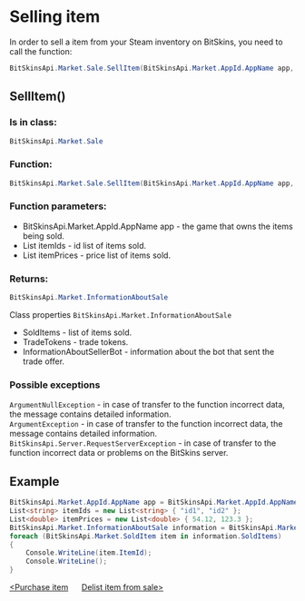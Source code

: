 ﻿# Selling item

In order to sell a item from your Steam inventory on BitSkins, you need to call the function:

```csharp
BitSkinsApi.Market.Sale.SellItem(BitSkinsApi.Market.AppId.AppName app, List<string> itemIds, List<double> itemPrices);
```

## SellItem()

### Is in class:

```csharp
BitSkinsApi.Market.Sale
```

### Function:

```csharp
BitSkinsApi.Market.Sale.SellItem(BitSkinsApi.Market.AppId.AppName app, List<string> itemIds, List<double> itemPrices);
```

### Function parameters:

* BitSkinsApi.Market.AppId.AppName app - the game that owns the items being sold.
* List<string> itemIds - id list of items sold.
* List<double> itemPrices - price list of items sold.

### Returns:

```csharp
BitSkinsApi.Market.InformationAboutSale
```

Class properties ```BitSkinsApi.Market.InformationAboutSale```
* SoldItems - list of items sold.
* TradeTokens - trade tokens.
* InformationAboutSellerBot - information about the bot that sent the trade offer.

### Possible exceptions
```ArgumentNullException``` - in case of transfer to the function incorrect data, the message contains detailed information.
\
```ArgumentException``` - in case of transfer to the function incorrect data, the message contains detailed information.
\
```BitSkinsApi.Server.RequestServerException``` - in case of transfer to the function incorrect data or problems on the BitSkins server.

## Example

```csharp
BitSkinsApi.Market.AppId.AppName app = BitSkinsApi.Market.AppId.AppName.CounterStrikGlobalOffensive;
List<string> itemIds = new List<string> { "id1", "id2" };
List<double> itemPrices = new List<double> { 54.12, 123.3 };
BitSkinsApi.Market.InformationAboutSale information = BitSkinsApi.Market.Sale.SellItem(app, itemIds, itemPrices);
foreach (BitSkinsApi.Market.SoldItem item in information.SoldItems)
{
    Console.WriteLine(item.ItemId);
    Console.WriteLine();
}
```

[<Purchase item](https://github.com/Captious99/BitSkinsApi/blob/master/docs/eng/market/buy_item.md) &nbsp;&nbsp;&nbsp;&nbsp; [Delist item from sale>](https://github.com/Captious99/BitSkinsApi/blob/master/docs/eng/market/delist_item.md)